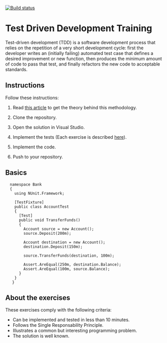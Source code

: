 [![Build status](https://ci.appveyor.com/api/projects/status/97qltq9stb9gja58?svg=true)](https://ci.appveyor.com/project/danigeme/tdd-training)


# Test Driven Development Training

Test-driven development (TDD) is a software development process that relies on the repetition of a very short development cycle: first the developer writes an (initially failing) automated test case that defines a desired improvement or new function, then produces the minimum amount of code to pass that test, and finally refactors the new code to acceptable standards.

## Instructions

Follow these instructions:

1. Read [this article](http://agiledata.org/essays/tdd.html) to get the theory behind this methodology.

2. Clone the repository.

3. Open the solution in Visual Studio.

4. Implement the tests (Each exercise is described [here](https://github.com/ScioMx/TDD-Training/wiki)).

5. Implement the code.

6. Push to your repository.

## Basics

      namespace Bank
      {
        using NUnit.Framework;
      
        [TestFixture]
        public class AccountTest
        {
          [Test]
          public void TransferFunds()
          {
            Account source = new Account();
            source.Deposit(200m);
            
            Account destination = new Account();
            destination.Deposit(150m);
      
            source.TransferFunds(destination, 100m);
      	  
            Assert.AreEqual(250m, destination.Balance);
            Assert.AreEqual(100m, source.Balance);
          }
        }
       }

## About the exercises
These exercises comply with the following criteria:

- Can be implemented and tested in less than 10 minutes.
- Follows the Single Responsability Principle.
- Illustrates a common but interesting programming problem.
- The solution is well known.
